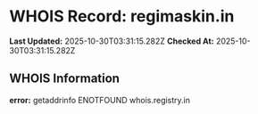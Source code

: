 # WHOIS Record: regimaskin.in

**Last Updated:** 2025-10-30T03:31:15.282Z
**Checked At:** 2025-10-30T03:31:15.282Z

## WHOIS Information

**error:** getaddrinfo ENOTFOUND whois.registry.in

